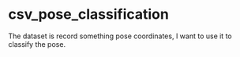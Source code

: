 # csv_pose_classification
The dataset is record something pose coordinates, I want to use it to classify the pose.
